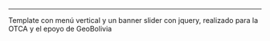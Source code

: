   **************************************
Template con menú vertical y un banner slider con jquery,
realizado para la OTCA y el epoyo de GeoBolivia
